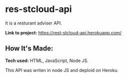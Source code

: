 # res-stcloud-api
It is a resturant adviser API. 

**Link to project:** https://rest-stcloud-api.herokuapp.com/
## How It's Made:

**Tech used:** HTML, JavaScript, Node JS.

This API was writen in node JS and deploid on Heroku.
